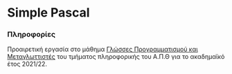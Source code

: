 # Simple Pascal

### Πληροφορίες 
Προαιρετική εργασία στο μάθημα [Γλώσσες Προγραμματισμού και Μεταγλωττιστές](https://elearning.auth.gr/course/view.php?id=8084) του τμήματος πληροφορικής του Α.Π.Θ για το ακαδημαϊκό έτος 2021/22. <br />
